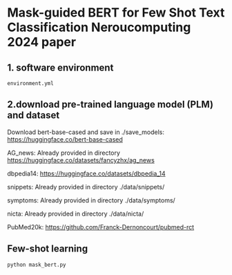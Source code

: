 #  Mask-guided BERT for Few Shot Text Classification Neroucomputing 2024 paper

## 1. software environment

```
environment.yml
```

## 2.download pre-trained language model (PLM) and dataset

Download bert-base-cased and save in ./save_models: https://huggingface.co/bert-base-cased

AG_news: Already provided in directory https://huggingface.co/datasets/fancyzhx/ag_news

dbpedia14: https://huggingface.co/datasets/dbpedia_14

snippets: Already provided in directory ./data/snippets/

symptoms: Already provided in directory ./data/symptoms/

nicta: Already provided in directory ./data/nicta/

PubMed20k: https://github.com/Franck-Dernoncourt/pubmed-rct


## Few-shot learning
```
python mask_bert.py
```

